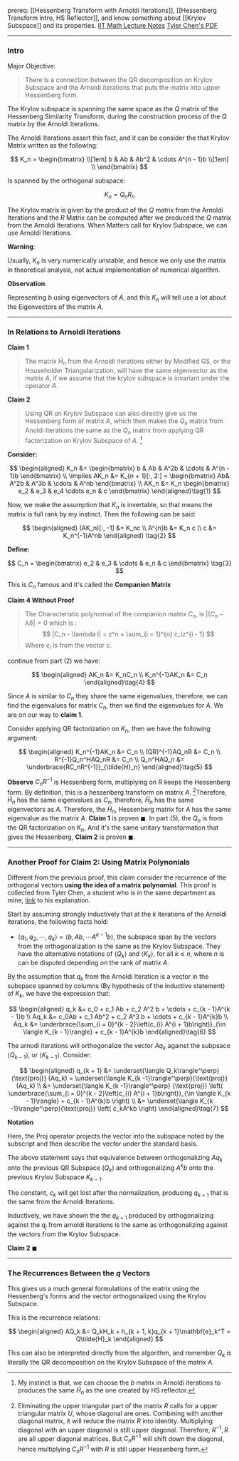 prereq: 
[[Hessenberg Transform with Arnoldi Iterations]], 
[[Hessenberg Transform intro, HS Reflector]], 
and know something about 
[[Krylov Subspace]] and its properties. 
[IIT Math Lecture Notes](http://www.math.iit.edu/~fass/477577_Chapter_14.pdf)
[Tyler Chen's PDF](https://chen.pw/research/cg/cg.pdf)

---
### **Intro**

Major Objective: 

> There is a connection between the QR decomposition on Krylov Subspace and the Arnoldi iterations that puts the matrix into upper Hessenberg form. 

The Krylov subspace is spanning the same space as the $Q$ matrix of the Hessenberg Similarity Transform, during the construction process of the $Q$ matrix by the Arnoldi Iterations. 

The Arnoldi Iterations assert this fact, and it can be consider the that Krylov Matrix written as the following: 

$$
K_n = 
\begin{bmatrix}
	\\[1em]
	b & Ab & Ab^2 & \cdots A^{n - 1}b
	\\[1em]
	\\
\end{bmatrix}
$$

Is spanned by the orthogonal subspace: 

$$
K_n = Q_nR_n
$$

The Krylov matrix is given by the product of the $Q$ matrix from the Arnoldi Iterations and the $R$ Matrix can be computed after we produced the $Q$ matrix from the Arnoldi Iterations. When Matters call for Krylov Subspace, we can use Arnoldi Iterations. 

**Warning**: 

Usually, $K_n$ is very numerically unstable, and hence we only use the matrix in theoretical analysis, not actual implementation of numerical algorithm. 

**Observation**:

Representing $b$ using eigenvectors of $A$, and this $K_n$ will tell use a lot about the Eigenvectors of the matrix $A$. 


---
### **In Relations to Arnoldi Iterations**

**Claim 1**

> The matrix $\tilde{H}_{n}$ from the Arnoldi iterations either by Modified GS, or the Householder Triangularization, will have the same eigenvector as the matrix $A$, if we assume that the krylov subspace is invariant under the operator $A$. 

**Claim 2**

> Using QR on Krylov Subspace can also directly give us the Hessenberg form of matrix $A$, which then makes the $Q_n$ matrix from Anoldi Iterations the same as the $Q_n$ matrix from applying QR factorization on Krylov Subspace of $A$. [^1]

**Consider:**

$$
\begin{aligned}
	K_n &= \begin{bmatrix}
	b & Ab & A^2b & \cdots & A^{n - 1}b
	\end{bmatrix}
	\\
	\implies 
	AK_n &= K_{n + 1}[:, 2:] = \begin{bmatrix}
		Ab& A^2b & A^3b & \cdots & A^nb
	\end{bmatrix}
	\\
	AK_n &= K_n \begin{bmatrix}
		e_2 & e_3 & e_4 \cdots e_n & c
	\end{bmatrix}
\end{aligned}\tag{1}
$$

Now, we make the assumption that $K_n$ is invertable, so that means the matrix is full rank by my instinct. Then the following can be said: 

$$
\begin{aligned}
	(AK_n)[:, -1] &= K_nc
	\\
	A^{n}b &= K_n c
	\\
	c &= K_n^{-1}A^nb
\end{aligned}
\tag{2}
$$

**Define:** 

$$
C_n = \begin{bmatrix}
	e_2 & e_3 & \cdots & e_n & c
\end{bmatrix}
\tag{3}
$$

This is $C_n$ famous and it's called the **Companion Matrix**

**Claim 4 Without Proof**

> The Characteristic polynomial of the companion matrix $C_n$, is $|(C_n - \lambda I)| = 0$ which is : 
> $$
> 	|C_n - \lambda I| = z^n + \sum_{i = 1}^{n} c_iz^{i - 1}
> $$
> Where $c_i$ is from the vector $c$. 


continue from part (2) we have: 

$$
\begin{aligned}
	AK_n &= K_nC_n
	\\
	K_n^{-1}AK_n &= C_n
\end{aligned}\tag{4}
$$

Since $A$ is similar to $C_n$ they share the same eigenvalues, therefore, we can find the eigenvalues for matrix $C_n$, then we find the eigenvalues for $A$. We are on our way to **claim 1**. 

Consider applying QR factorization on $K_n$, then we have the following argument: 

$$
\begin{aligned}
	K_n^{-1}AK_n &= C_n	
	\\
	(QR)^{-1}AQ_nR &= C_n
	\\
	R^{-1}Q_n^HAQ_nR &= C_n
	\\
	Q_n^HAQ_n &= \underbrace{RC_nR^{-1}}_{\tilde{H}_n}
\end{aligned}\tag{5}
$$

**Observe**
$C_nR^{-1}$ is Hessenberg form, multiplying on $R$ keeps the Hessenberg form. By definition, this is a hessenberg transform on matrix $A$. [^2]Therefore, $\tilde{H}_n$ has the same eigenvalues as $C_n$, therefore, $\tilde{H}_n$ has the same eigenvectors as $A$. Therefore, the $\tilde{H}_n$, Hessenberg matrix for $A$ has the same eigenvalue as the matrix $A$. **Claim 1** is proven $\blacksquare$. In part (5), the $Q_n$ is from the QR factorization on $K_n$, And it's the same unitary transformation that gives the Hessenberg, **Claim 2** is proven $\blacksquare$. 


---
### **Another Proof for Claim 2: Using Matrix Polynonials**

Different from the previous proof, this claim consider the recurrence of the orthogonal vectors **using the idea of a matrix polynomial**. This proof is collected from Tyler Chen, a student who is in the same department as mine, [link](https://chen.pw/research/cg/arnoldi_lanczos.html) to his explanation. 

Start by assuming strongly inductively that at the $k$ iterations of the Arnoldi iterations, the following facts hold: 

* $\langle q_1, q_2, \cdots, q_k\rangle = \langle b, Ab, \cdots A^{k - 1}b\rangle$, the subspace span by the vectors from the orthogonalization is the same as the Krylov Subspace. They have the alternative notations of $\langle Q_k\rangle$ and $\langle K_{k}\rangle$, for all $k \le n$, where $n$ is can be disputed depending on the rank of matrix $A$. 

By the assumption that $q_k$ from the Arnoldi Iteration is a vector in the subspace spanned by columns (By hypothesis of the inductive statement) of $K_{k}$, we have the expression that:  

$$
\begin{aligned}
	q_k &= c_0 + c_1 Ab + c_2 A^2 b + \cdots + c_{k - 1}A^{k - 1}b
	\\
	Aq_k &= c_0Ab + c_1 Ab^2 + c_2 A^3 b + \cdots + c_{k - 1}A^{k}b
	\\
	Aq_k &= \underbrace{\sum_{i = 0}^{k - 2}\left(c_{i} A^{i + 1}b\right)}_{\in \langle K_{k - 1}\rangle}
	+ c_{k - 1}A^{k}b
\end{aligned}\tag{6}
$$

The arnodi iterations will orthogonalize the vector $Aq_k$ against the subpsace $\langle Q_{k - 1}\rangle$, or $\langle K_{k - 1}\rangle$. Consider: 

$$
\begin{aligned}
	q_{k + 1} &= \underset{\langle Q_k\rangle^\perp}{\text{proj}}
	(Aq_k) = \underset{\langle K_{k -1}\rangle^\perp}{\text{proj}}(Aq_k)
	\\
	&= \underset{\langle K_{k -1}\rangle^\perp}
	{\text{proj}}
	\left(
		\underbrace{\sum_{i = 0}^{k - 2}\left(c_{i} A^{i + 1}b\right)}_{\in \langle K_{k - 1}\rangle}
		+ c_{k - 1}A^{k}b
	\right)
	\\
	&= 
	\underset{\langle K_{k -1}\rangle^\perp}{\text{proj}}
	\left(
		c_kA^kb
	\right)
\end{aligned}\tag{7}
$$

**Notation** 

Here, the $\text{Proj}$ operator projects the vector into the subspace noted by the subscript and then describe the vector under the standard basis.

The above statement says that equivalence between orthogonalizing $Aq_k$ onto the previous QR Subspace ($Q_k$) and orthogonalizing $A^kb$ onto the previous Krylov Subspace $K_{k - 1}$. 

The constant, $c_k$ will get lost after the normalization, producing $q_{k + 1}$ that is the same from the Arnoldi Iterations. 

Inductively, we have shown the the $q_{k + 1}$ produced by orthogonalizing against the $q_j$ from arnoldi iterations is the same as orthogonalizing against the vectors from the Krylov Subspace. 

**Claim 2** $\blacksquare$ 



---
### **The Recurrences Between the $q$ Vectors**

This gives us a much general formulations of the matrix using the Hessenberg's forms and the vector orthogonalized using the Krylov Subspace. 

This is the recurrence relations: 

$$
\begin{aligned}
	AQ_k &= Q_kH_k + h_{k + 1, k}q_{k + 1}\mathbf{e}_k^T = Q\tilde{H}_k 
\end{aligned}
$$

This can also be interpreted directly from the algorithm, and remember $Q_k$ is literally the QR decomposition on the Krylov Subspace of the matrix $A$.



[^1]: My instinct is that, we can choose the $b$ matrix in Arnoldi iterations to produces the same $\tilde{H}_n$ as the one created by HS reflector.  
[^2]: Eliminating the upper triangular part of the matrix $R$ calls for a upper triangular matrix $U$, whose diagonal are ones. Combining with another diagonal matrix, it will reduce the matrix $R$ into identity. Multiplying diagonal with an upper diagonal is still upper diagonal. Therefore, $R^{-1}, R$ are all upper diagonal matrices. But $C_nR^{-1}$ will shift down the diagonal, hence multiplying $C_nR^{-1}$ with $R$ is still upper Hessenberg form. 